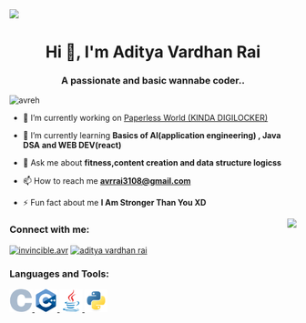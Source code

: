 <img  src="https://user-images.githubusercontent.com/58959408/232639433-cb0aea21-66f0-4508-a771-85e2089c5a87.gif"  />

<h1 align="center">Hi 👋, I'm Aditya Vardhan Rai</h1>
<h3 align="center">A passionate and basic wannabe coder..</h3>

<p align="left"> <img src="https://komarev.com/ghpvc/?username=avreh&label=Profile%20views&color=0e75b6&style=flat" alt="avreh" /> </p>

- 🔭 I’m currently working on [Paperless World (KINDA DIGILOCKER)](https://github.com/avrEH/Paperless-World)

- 🌱 I’m currently learning **Basics of AI(application engineering) , Java DSA and WEB DEV(react)**

- 💬 Ask me about **fitness,content creation and data structure logicss**

- 📫 How to reach me **avrrai3108@gmail.com**

- ⚡ Fun fact about me **I Am Stronger Than You XD** 
<img align="right" height="150" src="https://i.imgflip.com/65efzo.gif"  />

<h3 align="left">Connect with me:</h3>
<p align="left">
<a href="https://instagram.com/invincible.avr" target="blank"><img align="center" src="https://raw.githubusercontent.com/rahuldkjain/github-profile-readme-generator/master/src/images/icons/Social/instagram.svg" alt="invincible.avr" height="30" width="40" /></a>
<a href="https://www.youtube.com/c/aditya vardhan rai" target="blank"><img align="center" src="https://raw.githubusercontent.com/rahuldkjain/github-profile-readme-generator/master/src/images/icons/Social/youtube.svg" alt="aditya vardhan rai" height="30" width="40" /></a>
</p>

<h3 align="left">Languages and Tools:</h3>
<p align="left"> <a href="https://www.cprogramming.com/" target="_blank" rel="noreferrer"> <img src="https://raw.githubusercontent.com/devicons/devicon/master/icons/c/c-original.svg" alt="c" width="40" height="40"/> </a> <a href="https://www.w3schools.com/cpp/" target="_blank" rel="noreferrer"> <img src="https://raw.githubusercontent.com/devicons/devicon/master/icons/cplusplus/cplusplus-original.svg" alt="cplusplus" width="40" height="40"/> </a> <a href="https://www.java.com" target="_blank" rel="noreferrer"> <img src="https://raw.githubusercontent.com/devicons/devicon/master/icons/java/java-original.svg" alt="java" width="40" height="40"/> </a> <a href="https://www.python.org" target="_blank" rel="noreferrer"> <img src="https://raw.githubusercontent.com/devicons/devicon/master/icons/python/python-original.svg" alt="python" width="40" height="40"/> </a> </p>
